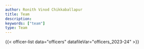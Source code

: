```yaml
---
author: Ronith Vinod Chikkaballapur
title: Team
description:
keywords: ["team"]
type: Team
---
```



<!-- 
   Instructions:
   For creating "Officer's List" for the next year, just create a new file as "/data/officers_YYYY-YY.json"
   and modify the below line to reflect the new file-name.
   No other change needed.
-->


{{< officer-list data="officers" datafileVar="officers_2023-24" >}}


|      | 
|------|